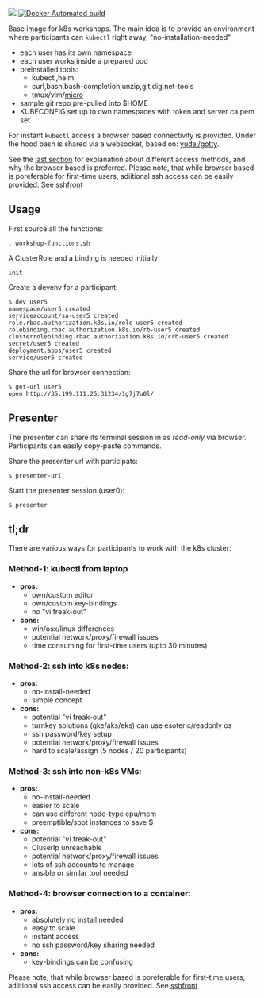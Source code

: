 [![](https://images.microbadger.com/badges/image/lalyos/k8s-workshop.svg)](https://microbadger.com/images/lalyos/k8s-workshop "Get your own image badge on microbadger.com")
[![Docker Automated build](https://img.shields.io/docker/automated/lalyos/k8s-workshop.svg)](https://hub.docker.com/r/lalyos/k8s-workshop/)

Base image for k8s workshops. The main idea is to provide an environment
where participants can `kubectl` right away, "no-installation-needed"

- each user has its own namespace
- each user works inside a prepared pod
- preinstalled tools:
  - kubectl,helm
  - curl,bash,bash-completion,unzip,git,dig,net-tools
  - tmux/vim/[micro](https://github.com/zyedidia/micro)
- sample git repo pre-pulled into $HOME
- KUBECONFIG set up to own namespaces with token and server ca.pem set

For instant `kubectl` access a browser based connectivity is provided. Under the hood bash is shared via a websocket, based on: [yudai/gotty](https://github.com/yudai/gotty).

See the [last section](#tldr) for explanation about different access methods, and why the browser based is preferred. Please note, that while browser based is poreferable for first-time users, adiitional ssh access can be easily provided. See [sshfront](https://github.com/lalyos/k8s-sshfront)

## Usage

First source all the functions:
```
. workshop-functions.sh
```

A ClusterRole and a binding is needed initially
```
init
```

Create a devenv for a participant:
```
$ dev user5
namespace/user5 created
serviceaccount/sa-user5 created
role.rbac.authorization.k8s.io/role-user5 created
rolebinding.rbac.authorization.k8s.io/rb-user5 created
clusterrolebinding.rbac.authorization.k8s.io/crb-user5 created
secret/user5 created
deployment.apps/user5 created
service/user5 created
```

Share the url for browser connection:
```
$ get-url user5
open http://35.199.111.25:31234/1g7j7u0l/
```

## Presenter

The presenter can share its terminal session in as *read-only* via browser. Participants can easily copy-paste commands.

Share the presenter url with participats:
```
$ presenter-url
```

Start the presenter session (user0):
```
$ presenter
```

## tl;dr

There are various ways for participants to work with the k8s cluster:

### Method-1: kubectl from **laptop**

  - **pros:**
    - own/custom editor
    - own/custom key-bindings
    - no "vi freak-out"
  - **cons:**
    - win/osx/linux differences
    - potential network/proxy/firewall issues
    - time consuming for first-time users (upto 30 minutes)

### Method-2: **ssh** into k8s nodes:

  - **pros:**
    - no-install-needed
    - simple concept
  - **cons:**
    - potential "vi freak-out"
    - turnkey solutions (gke/aks/eks) can use esoteric/readonly os
    - ssh password/key setup
    - potential network/proxy/firewall issues
    - hard to scale/assign (5 nodes / 20 participants)

### Method-3: **ssh** into non-k8s VMs:
  - **pros:**
    - no-install-needed
    - easier to scale
    - can use different node-type cpu/mem
    - preemptible/spot instances to save $
  - **cons:**
    - potential "vi freak-out"
    - CluserIp unreachable
    - potential network/proxy/firewall issues
    - lots of ssh accounts to manage
    - ansible or similar tool needed

### Method-4: **browser** connection to a container:
  - **pros:**
    - absolutely no install needed
    - easy to scale
    - instant access
    - no ssh password/key sharing needed
  - **cons:**
    - key-bindings can be confusing

Please note, that while browser based is poreferable for first-time users, adiitional ssh access can be easily provided. See [sshfront](https://github.com/lalyos/k8s-sshfront)